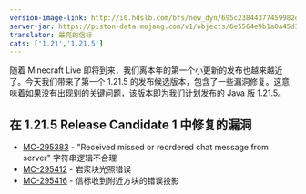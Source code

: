 ```yaml
---
version-image-link: http://i0.hdslb.com/bfs/new_dyn/695c23844377459982d3209ebd6e70a0558830935.png
server-jar: https://piston-data.mojang.com/v1/objects/6e5564e9b1a0a45d3cb028d5af591cd30e53b404/server.jar
translator: 最亮的信标
cats: ['1.21','1.21.5']
---
```

随着 Minecraft Live 即将到来，我们离本年的第一个小更新的发布也越来越近了。今天我们带来了第一个 1.21.5 的发布候选版本，包含了一些漏洞修复。这意味着如果没有出现别的关键问题，该版本即为我们计划发布的 Java 版 1.21.5。

## 在 1.21.5 Release Candidate 1 中修复的漏洞
* [MC-295383](https://bugs.mojang.com/browse/MC-295383) - "Received missed or reordered chat message from server" 字符串逻辑不合理
* [MC-295412](https://bugs.mojang.com/browse/MC-295412) - 岩浆块光照错误
* [MC-295416](https://bugs.mojang.com/browse/MC-295416) - 信标收到附近方块的错误投影